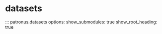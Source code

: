 # datasets

::: patronus.datasets
    options:
        show_submodules: true
        show_root_heading: true
